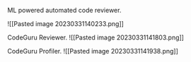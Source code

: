 ML powered automated code reviewer. 

![[Pasted image 20230331140233.png]]

CodeGuru Reviewer.
![[Pasted image 20230331141803.png]]

CodeGuru Profiler. 
![[Pasted image 20230331141938.png]]

